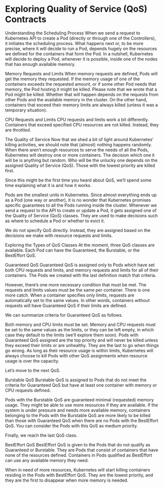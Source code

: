 # Exploring Quality of Service (QoS) Contracts

Understanding the Scheduling Process
When we send a request to Kubernetes API to create a Pod (directly or through one of the Controllers), it initiates the scheduling process. What happens next or, to be more precise, where it will decide to run a Pod, depends hugely on the resources we defined for the containers that form the Pod. In a nutshell, Kubernetes will decide to deploy a Pod, whenever it is possible, inside one of the nodes that has enough available memory.

Memory Requests and Limits
When memory requests are defined, Pods will get the memory they requested. If the memory usage of one of the containers exceeds the requested amount, or if some other Pod needs that memory, the Pod hosting it might be killed. Please note that we wrote that a Pod might be killed. Whether that will happen depends on the requests from other Pods and the available memory in the cluster. On the other hand, containers that exceed their memory limits are always killed (unless it was a temporary situation).

CPU Requests and Limits
CPU requests and limits work a bit differently. Containers that exceed specified CPU resources are not killed. Instead, they are throttled.

The Quality of Service
Now that we shed a bit of light around Kubernetes’ killing activities, we should note that (almost) nothing happens randomly. When there aren’t enough resources to serve the needs of all the Pods, Kubernetes will destroy one or more containers. The decision which one it will be is anything but random. Who will be the unlucky one depends on the assigned Quality of Service (QoS). Those with the lowest priority are killed first.

Since this might be the first time you heard about QoS, we’ll spend some time explaining what it is and how it works.

Pods are the smallest units in Kubernetes. Since almost everything ends up as a Pod (one way or another), it is no wonder that Kubernetes promises specific guarantees to all the Pods running inside the cluster. Whenever we send a request to the API to create or update a Pod, it gets assigned one of the Quality of Service (QoS) classes. They are used to make decisions such as where to schedule a Pod or whether to evict it.

We do not specify QoS directly. Instead, they are assigned based on the decisions we make with resource requests and limits.

Exploring the Types of QoS Classes
At the moment, three QoS classes are available. Each Pod can have the Guaranteed, the Burstable, or the BestEffort QoS.

Guaranteed QoS
Guaranteed QoS is assigned only to Pods which have set both CPU requests and limits, and memory requests and limits for all of their containers. The Pods we created with the last definition match that criteria.

However, there’s one more necessary condition that must be met. The requests and limits values must be the same per container. There is one more catch. When a container specifies only limits, requests are automatically set to the same values. In other words, containers without requests will have Guaranteed QoS if their limits are defined.

We can summarize criteria for Guaranteed QoS as follows.

Both memory and CPU limits must be set.
Memory and CPU requests must be set to the same values as the limits, or they can be left empty, in which case they default to the limits (we’ll explore them soon).
Pods with Guaranteed QoS assigned are the top priority and will never be killed unless they exceed their limits or are unhealthy. They are the last to go when things go wrong. As long as their resource usage is within limits, Kubernetes will always choose to kill Pods with other QoS assignments when resource usage is over the capacity.

Let’s move to the next QoS.

Burstable QoS
Burstable QoS is assigned to Pods that do not meet the criteria for Guaranteed QoS but have at least one container with memory or CPU requests defined.

Pods with the Burstable QoS are guaranteed minimal (requested) memory usage. They might be able to use more resources if they are available. If the system is under pressure and needs more available memory, containers belonging to the Pods with the Burstable QoS are more likely to be killed than those with Guaranteed QoS when there are no Pods with the BestEffort QoS. You can consider the Pods with this QoS as medium priority.

Finally, we reach the last QoS class.

BestEffort QoS
BestEffort QoS is given to the Pods that do not qualify as Guaranteed or Burstable. They are Pods that consist of containers that have none of the resources defined. Containers in Pods qualified as BestEffort can use any available memory they need.

When in need of more resources, Kubernetes will start killing containers residing in the Pods with BestEffort QoS. They are the lowest priority, and they are the first to disappear when more memory is needed.
